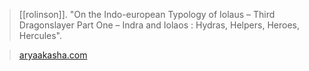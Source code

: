 > [[rolinson]]. "On the Indo-european Typology of Iolaus – Third Dragonslayer Part One – Indra and Iolaos : Hydras, Helpers, Heroes, Hercules".

> [aryaakasha.com](https://aryaakasha.com/2020/10/12/on-the-indo-european-typology-of-iolaus-third-dragonslayer-part-one-indra-and-iolaos-hydras-helpers-heroes-hercules/)